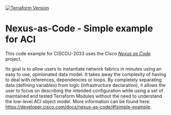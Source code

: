 [![Terraform Version](https://img.shields.io/badge/terraform-%5E1.3-blue)](https://www.terraform.io)

# Nexus-as-Code - Simple example for ACI

This code example for CISCOU-2033 uses the Cisco [*Nexus as Code*](https://cisco.com/go/nexusascode) project. 

Its goal is to allow users to instantiate network fabrics in minutes using an easy to use, opinionated data model. It takes away the complexity of having to deal with references, dependencies or loops. By completely separating data (defining variables) from logic (infrastructure declaration), it allows the user to focus on describing the intended configuration while using a set of maintained and tested Terraform Modules without the need to understand the low-level ACI object model. More information can be found here: <https://developer.cisco.com/docs/nexus-as-code/#!simple-example>.
